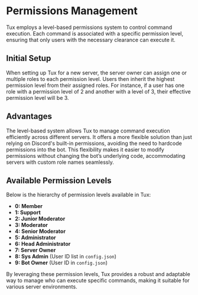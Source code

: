 # Permissions Management

Tux employs a level-based permissions system to control command execution. Each command is associated with a specific permission level, ensuring that only users with the necessary clearance can execute it.

## Initial Setup

When setting up Tux for a new server, the server owner can assign one or multiple roles to each permission level. Users then inherit the highest permission level from their assigned roles. For instance, if a user has one role with a permission level of 2 and another with a level of 3, their effective permission level will be 3.

## Advantages

The level-based system allows Tux to manage command execution efficiently across different servers. It offers a more flexible solution than just relying on Discord's built-in permissions, avoiding the need to hardcode permissions into the bot. This flexibility makes it easier to modify permissions without changing the bot’s underlying code, accommodating servers with custom role names seamlessly.

## Available Permission Levels

Below is the hierarchy of permission levels available in Tux:

- **0: Member**
- **1: Support**
- **2: Junior Moderator**
- **3: Moderator**
- **4: Senior Moderator**
- **5: Administrator**
- **6: Head Administrator**
- **7: Server Owner**
- **8: Sys Admin** (User ID list in `config.json`)
- **9: Bot Owner** (User ID in `config.json`)

By leveraging these permission levels, Tux provides a robust and adaptable way to manage who can execute specific commands, making it suitable for various server environments.